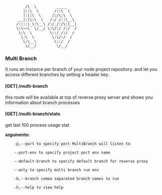 ```___
         /\  \         _____
        |::\  \       /::\  \
        |:|:\  \     /:/\:\  \
      __|:|\:\  \   /:/ /::\__\
     /::::|_\:\__\ /:/_/:/\:|__|
     \:\~~\  \/__/ \:\/:/ /:/  /
      \:\  \        \::/_/:/  /
       \:\  \        \:\/:/  /
        \:\__\        \::/  /
         \/__/         \/__/
```

### Multi Branch

It runs an instance per branch of your node project repository. and let you access different branches by setting a header key.

#### [GET] /multi-branch

this route will be available at top of reverse proxy server and shows you information about branch processes

#### [GET] /multi-branch/stats

get last 100 process usage stat

**arguments:**

```
    -p,--port to specify port MultiBranch will listen to

    --port-env to specify project port env name

    --default-branch to specify default branch for reverse proxy

    --only to specify multi branch run env

    -b,--branch comma separated branch names to run

    -h,--help to view help
```
